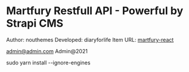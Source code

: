 # Martfury Restfull API - Powerful by Strapi CMS

Author: nouthemes
Developed: diaryforlife
Item URL: [martfury-react]('https://themeforest.net/item/martfury-multipurpose-marketplace-react-ecommerce-template/25783100')

admin@admin.com
Admin@2021

sudo yarn install --ignore-engines
